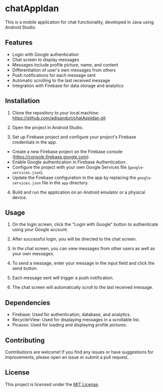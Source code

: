 # chatAppIdan

This is a mobile application for chat functionality, developed in Java using Android Studio.

## Features

- Login with Google authentication
- Chat screen to display messages
- Messages include profile picture, name, and content
- Differentiation of user's own messages from others
- Push notifications for each message sent
- Automatic scrolling to the last received message
- Integration with Firebase for data storage and analytics

## Installation

1. Clone the repository to your local machine:
https://github.com/adisanduri/chatAppIdan.git

2. Open the project in Android Studio.

3. Set up Firebase project and configure your project's Firebase credentials in the app.
- Create a new Firebase project on the Firebase console (https://console.firebase.google.com).
- Enable Google authentication in Firebase Authentication.
- Configure the project with your own Google Services file (`google-services.json`).
- Update the Firebase configuration in the app by replacing the `google-services.json` file in the `app` directory.

4. Build and run the application on an Android emulator or a physical device.

## Usage

1. On the login screen, click the "Login with Google" button to authenticate using your Google account.

2. After successful login, you will be directed to the chat screen.

3. In the chat screen, you can view messages from other users as well as your own messages.

4. To send a message, enter your message in the input field and click the send button.

5. Each message sent will trigger a push notification.

6. The chat screen will automatically scroll to the last received message.

## Dependencies

- Firebase: Used for authentication, database, and analytics.
- RecyclerView: Used for displaying messages in a scrollable list.
- Picasso: Used for loading and displaying profile pictures.

## Contributing

Contributions are welcome! If you find any issues or have suggestions for improvements, please open an issue or submit a pull request.

## License

This project is licensed under the [MIT License](LICENSE).
